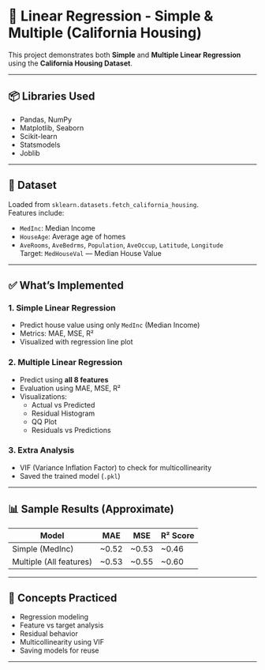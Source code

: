 # 🏡 Linear Regression - Simple & Multiple (California Housing)

This project demonstrates both **Simple** and **Multiple Linear Regression** using the **California Housing Dataset**.

---

## 📦 Libraries Used

- Pandas, NumPy
- Matplotlib, Seaborn
- Scikit-learn
- Statsmodels
- Joblib

---

## 📁 Dataset

Loaded from `sklearn.datasets.fetch_california_housing`.  
Features include:
- `MedInc`: Median Income
- `HouseAge`: Average age of homes
- `AveRooms`, `AveBedrms`, `Population`, `AveOccup`, `Latitude`, `Longitude`  
Target: `MedHouseVal` — Median House Value

---

## ✅ What’s Implemented

### 1. **Simple Linear Regression**
- Predict house value using only `MedInc` (Median Income)
- Metrics: MAE, MSE, R²
- Visualized with regression line plot

### 2. **Multiple Linear Regression**
- Predict using **all 8 features**
- Evaluation using MAE, MSE, R²
- Visualizations:
  - Actual vs Predicted
  - Residual Histogram
  - QQ Plot
  - Residuals vs Predictions

### 3. **Extra Analysis**
- VIF (Variance Inflation Factor) to check for multicollinearity
- Saved the trained model (`.pkl`)

---

## 📊 Sample Results (Approximate)

| Model | MAE | MSE | R² Score |
|-------|-----|-----|----------|
| Simple (MedInc) | ~0.52 | ~0.53 | ~0.46 |
| Multiple (All features) | ~0.53 | ~0.55 | ~0.60 |

---

## 🧠 Concepts Practiced

- Regression modeling
- Feature vs target analysis
- Residual behavior
- Multicollinearity using VIF
- Saving models for reuse

---

